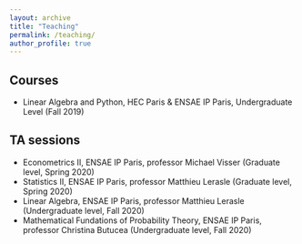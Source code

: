 ```yaml
---
layout: archive
title: "Teaching"
permalink: /teaching/
author_profile: true
---
```


## Courses

- Linear Algebra and Python, HEC Paris & ENSAE IP Paris, Undergraduate Level (Fall 2019)

## TA sessions

- Econometrics II, ENSAE IP Paris, professor Michael Visser (Graduate level, Spring 2020)
- Statistics II, ENSAE IP Paris, professor Matthieu Lerasle (Graduate level, Spring 2020)
- Linear Algebra, ENSAE IP Paris, professor Matthieu Lerasle (Undergraduate level, Fall 2020)
- Mathematical Fundations of Probability Theory, ENSAE IP Paris, professor Christina Butucea (Undergraduate level, Fall 2020)
